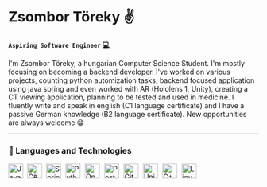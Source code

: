 # Zsombor Töreky :v:

**`Aspiring Software Engineer` :computer:**

I'm Zsombor Töreky, a hungarian Computer Science Student. 
I'm mostly focusing on becoming a backend developer.
I've worked on various projects, counting python automization tasks, backend focused application using java spring and even worked with AR (Hololens 1, Unity), creating a CT viewing application, planning to be tested and used in medicine.
I fluently write and speak in english (C1 language certificate) and I have a passive German knowledge (B2 language certificate).
New opportunities are always welcome :grin:

---
 
 ### :toolbox: Languages and Technologies
 
<img align="left" alt="Java" width="30px" style="padding-right: 5px;" src="https://cdn.jsdelivr.net/gh/devicons/devicon/icons/java/java-original.svg"/>
<img align-"left" alt="Spring" width="30px" style="padding-right: 5px;" src="https://cdn.jsdelivr.net/gh/devicons/devicon/icons/spring/spring-original.svg"/>
<img align-"left" alt="Python" width="30px" style="padding-right: 5px;" src="https://cdn.jsdelivr.net/gh/devicons/devicon/icons/python/python-original.svg"/>
<img align-"left" alt="OpenCV" width="30px" style="padding-right:5px;" src="https://cdn.jsdelivr.net/gh/devicons/devicon/icons/opencv/opencv-original.svg"/>
<img align-"left" alt="PostGreSQL" width="30px" style="padding-right:5px;" src="https://cdn.jsdelivr.net/gh/devicons/devicon/icons/postgresql/postgresql-original.svg"/>
<img align-"left" alt="Git" width="30px" style="padding-right:5px;" src="https://cdn.jsdelivr.net/gh/devicons/devicon/icons/git/git-original.svg"/>
<img align-"left" alt="Unity" width="30px" style="padding-right:5px;" src="https://cdn.jsdelivr.net/gh/devicons/devicon/icons/unity/unity-original.svg"/>
<img align="left" alt="C#" width="30px" style="padding-right:5px;" src="https://cdn.jsdelivr.net/gh/devicons/devicon/icons/csharp/csharp-original.svg" />
<img align-"left" alt="C++" width="30px" style="padding-right:5px;" src="https://cdn.jsdelivr.net/gh/devicons/devicon/icons/cplusplus/cplusplus-original.svg"/>
<img align-"left" alt="Linux" width="30px" style="padding-right:5px;" src="https://cdn.jsdelivr.net/gh/devicons/devicon/icons/linux/linux-original.svg"/>
<br />

#
